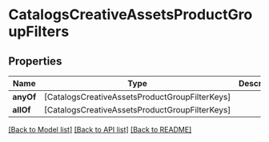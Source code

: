 # CatalogsCreativeAssetsProductGroupFilters

## Properties
Name | Type | Description | Notes
------------ | ------------- | ------------- | -------------
**anyOf** | [CatalogsCreativeAssetsProductGroupFilterKeys] |  | 
**allOf** | [CatalogsCreativeAssetsProductGroupFilterKeys] |  | 

[[Back to Model list]](../README.md#documentation-for-models) [[Back to API list]](../README.md#documentation-for-api-endpoints) [[Back to README]](../README.md)


